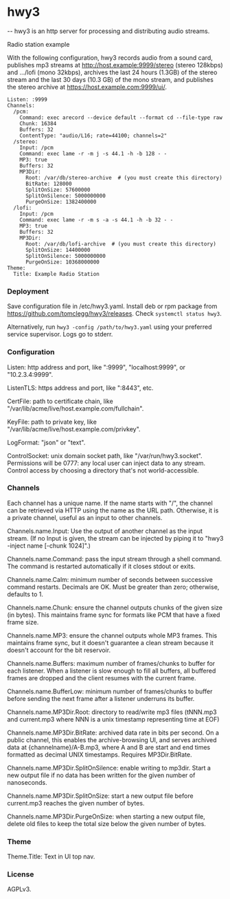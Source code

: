 # hwy3
--
hwy3 is an http server for processing and distributing audio streams.


Radio station example

With the following configuration, hwy3 records audio from a sound card,
publishes mp3 streams at http://host.example:9999/stereo (stereo 128kbps) and
.../lofi (mono 32kbps), archives the last 24 hours (1.3GB) of the stereo stream
and the last 30 days (10.3 GB) of the mono stream, and publishes the stereo
archive at https://host.example.com:9999/ui/.

    Listen: :9999
    Channels:
      /pcm:
        Command: exec arecord --device default --format cd --file-type raw
        Chunk: 16384
        Buffers: 32
        ContentType: "audio/L16; rate=44100; channels=2"
      /stereo:
        Input: /pcm
        Command: exec lame -r -m j -s 44.1 -h -b 128 - -
        MP3: true
        Buffers: 32
        MP3Dir:
          Root: /var/db/stereo-archive  # (you must create this directory)
          BitRate: 128000
          SplitOnSize: 57600000
          SplitOnSilence: 5000000000
          PurgeOnSize: 1382400000
      /lofi:
        Input: /pcm
        Command: exec lame -r -m s -a -s 44.1 -h -b 32 - -
        MP3: true
        Buffers: 32
        MP3Dir:
          Root: /var/db/lofi-archive  # (you must create this directory)
          SplitOnSize: 14400000
          SplitOnSilence: 5000000000
          PurgeOnSize: 10368000000
    Theme:
      Title: Example Radio Station


### Deployment

Save configuration file in /etc/hwy3.yaml. Install deb or rpm package from
https://github.com/tomclegg/hwy3/releases. Check `systemctl status hwy3`.

Alternatively, run `hwy3 -config /path/to/hwy3.yaml` using your preferred
service supervisor. Logs go to stderr.


### Configuration

Listen: http address and port, like ":9999", "localhost:9999", or
"10.2.3.4:9999".

ListenTLS: https address and port, like ":8443", etc.

CertFile: path to certificate chain, like
"/var/lib/acme/live/host.example.com/fullchain".

KeyFile: path to private key, like
"/var/lib/acme/live/host.example.com/privkey".

LogFormat: "json" or "text".

ControlSocket: unix domain socket path, like "/var/run/hwy3.socket". Permissions
will be 0777: any local user can inject data to any stream. Control access by
choosing a directory that's not world-accessible.


### Channels

Each channel has a unique name. If the name starts with "/", the channel can be
retrieved via HTTP using the name as the URL path. Otherwise, it is a private
channel, useful as an input to other channels.

Channels.name.Input: Use the output of another channel as the input stream. (If
no Input is given, the stream can be injected by piping it to "hwy3 -inject name
[-chunk 1024]".)

Channels.name.Command: pass the input stream through a shell command. The
command is restarted automatically if it closes stdout or exits.

Channels.name.Calm: minimum number of seconds between successive command
restarts. Decimals are OK. Must be greater than zero; otherwise, defaults to 1.

Channels.name.Chunk: ensure the channel outputs chunks of the given size (in
bytes). This maintains frame sync for formats like PCM that have a fixed frame
size.

Channels.name.MP3: ensure the channel outputs whole MP3 frames. This maintains
frame sync, but it doesn't guarantee a clean stream because it doesn't account
for the bit reservoir.

Channels.name.Buffers: maximum number of frames/chunks to buffer for each
listener. When a listener is slow enough to fill all buffers, all buffered
frames are dropped and the client resumes with the current frame.

Channels.name.BufferLow: minimum number of frames/chunks to buffer before
sending the next frame after a listener underruns its buffer.

Channels.name.MP3Dir.Root: directory to read/write mp3 files (tNNN.mp3 and
current.mp3 where NNN is a unix timestamp representing time at EOF)

Channels.name.MP3Dir.BitRate: archived data rate in bits per second. On a public
channel, this enables the archive-browsing UI, and serves archived data at
{channelname}/A-B.mp3, where A and B are start and end times formatted as
decimal UNIX timestamps. Requires MP3Dir.BitRate.

Channels.name.MP3Dir.SplitOnSilence: enable writing to mp3dir. Start a new
output file if no data has been written for the given number of nanoseconds.

Channels.name.MP3Dir.SplitOnSize: start a new output file before current.mp3
reaches the given number of bytes.

Channels.name.MP3Dir.PurgeOnSize: when starting a new output file, delete old
files to keep the total size below the given number of bytes.


### Theme

Theme.Title: Text in UI top nav.


### License

AGPLv3.
